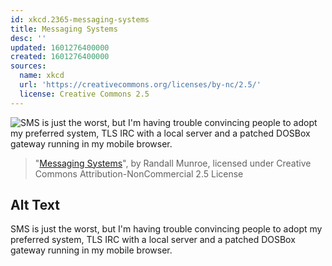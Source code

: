 ```yaml
---
id: xkcd.2365-messaging-systems
title: Messaging Systems
desc: ''
updated: 1601276400000
created: 1601276400000
sources:
  name: xkcd
  url: 'https://creativecommons.org/licenses/by-nc/2.5/'
  license: Creative Commons 2.5
---
```

![SMS is just the worst, but I'm having trouble convincing people to adopt my preferred system, TLS IRC with a local server and a patched DOSBox gateway running in my mobile browser.](https://imgs.xkcd.com/comics/messaging_systems.png)
> "[Messaging Systems](https://xkcd.com/2365/)", by Randall Munroe, licensed under Creative Commons Attribution-NonCommercial 2.5 License

## Alt Text
SMS is just the worst, but I'm having trouble convincing people to adopt my preferred system, TLS IRC with a local server and a patched DOSBox gateway running in my mobile browser.
